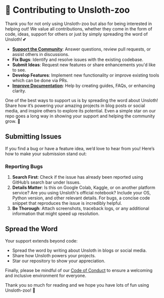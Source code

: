 # 🦥 Contributing to Unsloth-zoo

Thank you for not only using Unsloth-zoo but also for being interested in helping out! We value all contributions, whether they come in the form of code, ideas, support for others or just by simply spreading the word of Unsloth! 💕

- **[Support the Community](https://github.com/unslothai/unsloth-zoo/issues)**: Answer questions, review pull requests, or assist others in discussions.
- **Fix Bugs**: Identify and resolve issues with the existing codebase.
- **Submit Ideas**: Request new features or share enhancements you'd like to see.
- **Develop Features**: Implement new functionality or improve existing tools which can be done via PRs.
- **[Improve Documentation](https://docs.unsloth.ai/)**: Help by creating guides, FAQs, or enhancing clarity.

One of the best ways to support us is by spreading the word about Unsloth! Share how it’s powering your amazing projects in blog posts or social media, and inspire others to explore its potential. Even a simple star on our repo goes a long way in showing your support and helping the community grow. 🌟

## Submitting Issues
If you find a bug or have a feature idea, we’d love to hear from you! Here’s how to make your submission stand out:

### Reporting Bugs
1. **Search First**: Check if the issue has already been reported using GitHub’s search bar under Issues.
2. **Details Matter**: Is this on Google Colab, Kaggle, or on another platform service? Are you using Unsloth's official notebook? Include your OS, Python version, and other relevant details. For bugs, a concise code snippet that reproduces the issue is incredibly helpful.
3. **Be Thorough**: Attach screenshots, traceback logs, or any additional information that might speed up resolution.

## Spread the Word
Your support extends beyond code:
- Spread the word by writing about Unsloth in blogs or social media.
- Share how Unsloth powers your projects.
- Star our repository to show your appreciation.

Finally, please be mindful of our [Code of Conduct](https://github.com/unslothai/unsloth-zoo/blob/main/CODE_OF_CONDUCT.md) to ensure a welcoming and inclusive environment for everyone.

Thank you so much for reading and we hope you have lots of fun using Unsloth-zoo! 🦥

